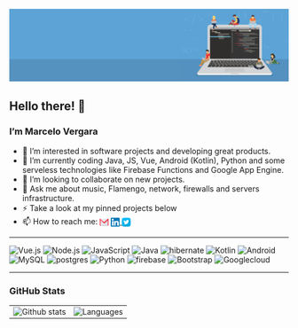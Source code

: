 ![alt text](https://github.com/marcelorvergara/marcelorvergara/blob/main/good-programmer-banner-final.jpg)

## Hello there! :wave:

### I’m Marcelo Vergara

- 👀 I’m interested in software projects and developing great products.
- 🌱 I’m currently coding Java, JS, Vue, Android (Kotlin), Python and some serveless technologies like Firebase Functions and Google App Engine.
- 💞️ I’m looking to collaborate on new projects.
- :speech_balloon: Ask me about music, Flamengo, network, firewalls and servers infrastructure.
- :zap: Take a look at my pinned projects below
- 📫 How to reach me: <a href="mailto:marcelorv@gmail.com"><img src="icons/gmail.svg" alt="GmailIcon" width="16" height="16" align="center"><img/></a> <a href="https://www.linkedin.com/in/mvergara/"><img src="icons/linkedin.svg" alt="LinkedinIcon" width="16" height="16" align="center"><img/> <a href="https://twitter.com/OFlamengoFacts"><img src="icons/twitter.svg" alt="TwitterIcon" width="16" height="16" align="center"><img/></a>

***

<img alt="Vue.js" src="https://img.shields.io/badge/Vue.js-gray?style=for-the-badge&logo=vue.js"/> <img alt="Node.js" src="https://img.shields.io/badge/Node.js-gray?style=for-the-badge&logo=node.js"/> <img alt="JavaScript" src="https://img.shields.io/badge/JavaScript-gray?style=for-the-badge&logo=javascript"/>  <img alt="Java" src="https://img.shields.io/badge/Java-gray?style=for-the-badge&logo=java&logoColor=E96420"/> <img alt="hibernate" src="https://img.shields.io/badge/Hibernate-gray?style=for-the-badge&logo=hibernate"/> <img alt="Kotlin" src="https://img.shields.io/badge/Kotlin-gray?style=for-the-badge&logo=kotlin"/> <img alt="Android" src="https://img.shields.io/badge/Android-gray?style=for-the-badge&logo=android"/> <img alt="MySQL" src="https://img.shields.io/badge/MySQL-gray?style=for-the-badge&logo=mysql"/> <img alt="postgres" src="https://img.shields.io/badge/postgres-grey?style=for-the-badge&logo=postgresql"/> <img alt="Python" src="https://img.shields.io/badge/Python-gray?style=for-the-badge&logo=python"/> <img alt="firebase" src="https://img.shields.io/badge/Firebase-gray?style=for-the-badge&logo=firebase"/> <img alt="Bootstrap" src="https://img.shields.io/badge/Bootstrap-gray?style=for-the-badge&logo=bootstrap"/> <img alt="Googlecloud" src="https://img.shields.io/badge/Googlecloud-gray?style=for-the-badge&logo=google%20cloud"/> 

---

### GitHub Stats 

<table style="vertical-align: top; border-collapse: collapse; border:0; text-decoration:none; outline:none">
    <tr>
        <td>
            <img width="433" alt="Github stats" src="https://github-readme-stats.vercel.app/api?username=marcelorvergara&count_private=true&show_icons=true&theme=onedark"/> 
        </td>    
        <td>
            <img width="280" src="https://github-readme-stats.vercel.app/api/top-langs/?username=marcelorvergara&langs_count=10&layout=compact&theme=onedark" height="220" alt="Languages" />
        </td>
</tr>
</table>

